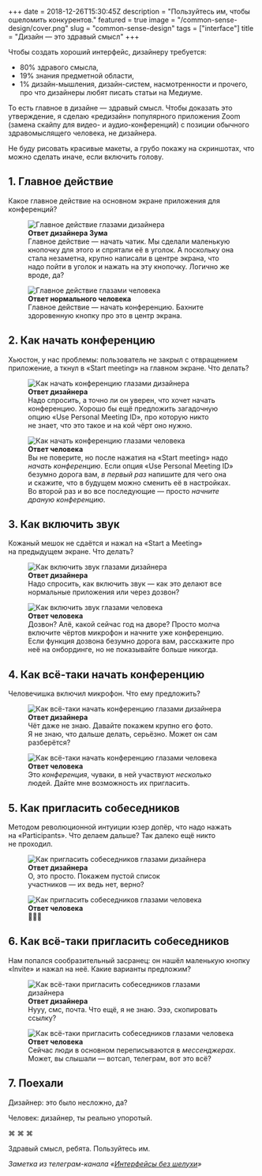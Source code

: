 +++
date = 2018-12-26T15:30:45Z
description = "Пользуйтесь им, чтобы ошеломить конкурентов."
featured = true
image = "/common-sense-design/cover.png"
slug = "common-sense-design"
tags = ["interface"]
title = "Дизайн — это здравый смысл"
+++

Чтобы создать хороший интерфейс, дизайнеру требуется:

- 80% здравого смысла,
- 19% знания предметной области,
- 1% дизайн-мышления, дизайн-систем, насмотренности и прочего, про что дизайнеры любят писать статьи на Медиуме.

То есть главное в дизайне — здравый смысл. Чтобы доказать это утверждение, я сделаю «редизайн» популярного приложения Zoom (замена скайпу для видео- и аудио-конференций) с позиции обычного здравомыслящего человека, не дизайнера.

Не буду рисовать красивые макеты, а грубо покажу на скриншотах, что можно сделать иначе, если включить голову.

## 1. Главное действие

Какое главное действие на основном экране приложения для конференций?

<div class="row">
<div class="col-xs-12 col-sm-6">
<figure>
  <img alt="Главное действие глазами дизайнера" src="01.png" class="img-bordered-thin">
  <figcaption><strong>Ответ дизайнера Зума</strong><br>Главное действие — начать чатик. Мы сделали маленькую кнопочку для этого и спрятали её в уголок. А поскольку она стала незаметна, крупно написали в центре экрана, что надо пойти в уголок и нажать на эту кнопочку. Логично же вроде, да?</figcaption>
</figure>
</div>
<div class="col-xs-12 col-sm-6">
<figure>
  <img alt="Главное действие глазами человека" src="01cs.png" class="img-bordered-thin">
  <figcaption><strong>Ответ нормального человека</strong><br>Главное действие — начать конференцию. Бахните здоровенную кнопку про это в центр экрана.</figcaption>
</figure>
</div>
</div>


## 2. Как начать конференцию

Хьюстон, у нас проблемы: пользователь не закрыл с отвращением приложение, а ткнул в «Start meeting» на главном экране. Что делать?

<div class="row">
<div class="col-xs-12 col-sm-6">
<figure>
  <img alt="Как начать конференцию глазами дизайнера" src="02.png" class="img-bordered-thin">
    <figcaption><strong>Ответ дизайнера</strong><br>Надо спросить, а точно ли он уверен, что хочет начать конференцию. Хорошо бы ещё предложить загадочную опцию «Use Personal Meeting ID», про которую никто не знает, что это такое и на кой чёрт оно нужно.</figcaption>
</figure>
</div>
<div class="col-xs-12 col-sm-6">
<figure>
  <img alt="Как начать конференцию глазами человека" src="02cs.png" class="img-bordered-thin">
  <figcaption><strong>Ответ человека</strong><br>Вы не поверите, но после нажатия на «Start meeting» надо <em>начать конференцию</em>. Если опция «Use Personal Meeting ID» безумно дорога вам, <em>в первый раз</em> напишите для чего она и скажите, что в будущем можно сменить её в настройках. Во второй раз и во все последующие — просто <em>начните драную конференцию</em>.</figcaption>
</figure>
</div>
</div>

## 3. Как включить звук

Кожаный мешок не сдаётся и нажал на «Start a Meeting» на предыдущем экране. Что делать?

<div class="row">
<div class="col-xs-12 col-sm-6">
<figure>
  <img alt="Как включить звук глазами дизайнера" src="03.png" class="img-bordered-thin">
    <figcaption><strong>Ответ дизайнера</strong><br>Надо спросить, как включить звук — как это делают все нормальные приложения или через дозвон?</figcaption>
</figure>
</div>
<div class="col-xs-12 col-sm-6">
<figure>
  <img alt="Как включить звук глазами человека" src="03cs.png" class="img-bordered-thin">
  <figcaption><strong>Ответ человека</strong><br>Дозвон? Алё, какой сейчас год на дворе? Просто молча включите чёртов микрофон и начните уже конференцию. Если функция дозвона безумно дорога вам, расскажите про неё на онбординге, но не показывайте больше никогда.</figcaption>
</figure>
</div>
</div>


## 4. Как всё-таки начать конференцию

Человечишка включил микрофон. Что ему предложить?

<div class="row">
<div class="col-xs-12 col-sm-6">
<figure>
  <img alt="Как всё-таки начать конференцию глазами дизайнера" src="04.png" class="img-bordered-thin">
    <figcaption><strong>Ответ дизайнера</strong><br>Чёт даже не знаю. Давайте покажем крупно его фото. Я не знаю, что дальше делать, серьёзно. Может он сам разберётся?</figcaption>
</figure>
</div>
<div class="col-xs-12 col-sm-6">
<figure>
  <img alt="Как всё-таки начать конференцию глазами человека" src="04cs.png" class="img-bordered-thin">
  <figcaption><strong>Ответ человека</strong><br>Это <em>конференция</em>, чуваки, в ней участвуют <em>несколько</em> людей. Дайте мне возможность их пригласить.</figcaption>
</figure>
</div>
</div>

## 5. Как пригласить собеседников

Методом революционной интуиции юзер допёр, что надо нажать на «Participants». Что делаем дальше? Так далеко ещё никто не проходил.

<div class="row">
<div class="col-xs-12 col-sm-6">
<figure>
  <img alt="Как пригласить собеседников глазами дизайнера" src="05.png" class="img-bordered-thin">
    <figcaption><strong>Ответ дизайнера</strong><br>О, это просто. Покажем пустой список участников — их ведь нет, верно?</figcaption>
</figure>
</div>
<div class="col-xs-12 col-sm-6">
<figure>
  <img alt="Как пригласить собеседников глазами человека" src="05cs.png" class="img-bordered-thin">
  <figcaption><strong>Ответ человека</strong><br>🤦🤦🤦</figcaption>
</figure>
</div>
</div>

## 6. Как всё-таки пригласить собеседников

Нам попался сообразительный засранец: он нашёл маленькую кнопку «Invite» и нажал на неё. Какие варианты предложим?

<div class="row">
<div class="col-xs-12 col-sm-6">
<figure>
  <img alt="Как всё-таки пригласить собеседников глазами дизайнера" src="06.png" class="img-bordered-thin">
    <figcaption><strong>Ответ дизайнера</strong><br>Нууу, смс, почта. Что ещё, я не знаю. Эээ, скопировать ссылку?</figcaption>
</figure>
</div>
<div class="col-xs-12 col-sm-6">
<figure>
  <img alt="Как всё-таки пригласить собеседников глазами человека" src="06cs.png" class="img-bordered-thin">
  <figcaption><strong>Ответ человека</strong><br>Сейчас люди в основном переписываются в <em>мессенджерах</em>. Может, вы слышали — вотсап, телеграм, вот это всё?</figcaption>
</figure>
</div>
</div>

## 7. Поехали

Дизайнер: это было несложно, да?

Человек: дизайнер, ты реально упоротый.

<p class="align-center">⌘&nbsp;⌘&nbsp;⌘</p>

Здравый смысл, ребята. Пользуйтесь им.

<div class="row">
<div class="col-xs-12 col-sm-10 col-md-8"><p><em>Заметка из телеграм-канала <span class="nowrap"><i class="far fa-star color-sin"></i> «<a href="tg://resolve?domain=dangry">Интерфейсы без шелухи</a>»</span></em></p></div>
</div>

